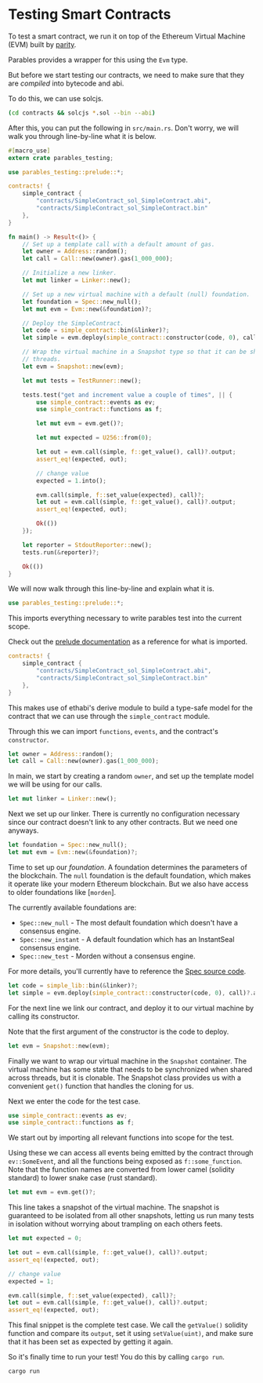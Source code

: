 # Testing Smart Contracts

To test a smart contract, we run it on top of the Ethereum Virtual Machine (EVM) built by [parity].

Parables provides a wrapper for this using the `Evm` type.

But before we start testing our contracts, we need to make sure that they are _compiled_ into
bytecode and abi.

To do this, we can use solcjs.

```bash
(cd contracts && solcjs *.sol --bin --abi)
```

After this, you can put the following in `src/main.rs`.
Don't worry, we will walk you through line-by-line what it is below.

```rust
#[macro_use]
extern crate parables_testing;

use parables_testing::prelude::*;

contracts! {
    simple_contract {
        "contracts/SimpleContract_sol_SimpleContract.abi",
        "contracts/SimpleContract_sol_SimpleContract.bin"
    },
}

fn main() -> Result<()> {
    // Set up a template call with a default amount of gas.
    let owner = Address::random();
    let call = Call::new(owner).gas(1_000_000);

    // Initialize a new linker.
    let mut linker = Linker::new();

    // Set up a new virtual machine with a default (null) foundation.
    let foundation = Spec::new_null();
    let mut evm = Evm::new(&foundation)?;

    // Deploy the SimpleContract.
    let code = simple_contract::bin(&linker)?;
    let simple = evm.deploy(simple_contract::constructor(code, 0), call)?.address;

    // Wrap the virtual machine in a Snapshot type so that it can be shared as a snapshot across
    // threads.
    let evm = Snapshot::new(evm);

    let mut tests = TestRunner::new();

    tests.test("get and increment value a couple of times", || {
        use simple_contract::events as ev;
        use simple_contract::functions as f;

        let mut evm = evm.get()?;

        let mut expected = U256::from(0);

        let out = evm.call(simple, f::get_value(), call)?.output;
        assert_eq!(expected, out);

        // change value
        expected = 1.into();

        evm.call(simple, f::set_value(expected), call)?;
        let out = evm.call(simple, f::get_value(), call)?.output;
        assert_eq!(expected, out);

        Ok(())
    });

    let reporter = StdoutReporter::new();
    tests.run(&reporter)?;

    Ok(())
}
```

We will now walk through this line-by-line and explain what it is.

```rust
use parables_testing::prelude::*;
```

This imports everything necessary to write parables test into the current scope.

Check out the [prelude documentation] as a reference for what is imported.

```rust
contracts! {
    simple_contract {
        "contracts/SimpleContract_sol_SimpleContract.abi",
        "contracts/SimpleContract_sol_SimpleContract.bin"
    },
}
```

This makes use of ethabi's derive module to build a type-safe model for the contract that we can
use through the `simple_contract` module.

Through this we can import `functions`, `events`, and the contract's `constructor`.

```rust
let owner = Address::random();
let call = Call::new(owner).gas(1_000_000);
```

In main, we start by creating a random `owner`, and set up the template model we will be using for
our calls.

```rust
let mut linker = Linker::new();
```

Next we set up our linker. There is currently no configuration necessary since our contract doesn't
link to any other contracts. But we need one anyways.

```rust
let foundation = Spec::new_null();
let mut evm = Evm::new(&foundation)?;
```

Time to set up our _foundation_. A foundation determines the parameters of the blockchain.
The `null` foundation is the default foundation, which makes it operate like your modern Ethereum
blockchain.
But we also have access to older foundations like [`morden`].

The currently available foundations are:

* `Spec::new_null` - The most default foundation which doesn't have a consensus engine.
* `Spec::new_instant` - A default foundation which has an InstantSeal consensus engine.
* `Spec::new_test` - Morden without a consensus engine.

For more details, you'll currently have to reference the [Spec source code].

```rust
let code = simple_lib::bin(&linker)?;
let simple = evm.deploy(simple_contract::constructor(code, 0), call)?.address;
```

For the next line we link our contract, and deploy it to our virtual machine by calling its
constructor.

Note that the first argument of the constructor is the code to deploy.

```rust
let evm = Snapshot::new(evm);
```

Finally we want to wrap our virtual machine in the `Snapshot` container.
The virtual machine has some state that needs to be synchronized when shared across threads, but it
is clonable.
The Snapshot class provides us with a convenient `get()` function that handles the cloning for us.

Next we enter the code for the test case.

```rust
use simple_contract::events as ev;
use simple_contract::functions as f;
```

We start out by importing all relevant functions into scope for the test.

Using these we can access all events being emitted by the contract through `ev::SomeEvent`, and all
the functions being exposed as `f::some_function`.
Note that the function names are converted from lower camel (solidity standard) to lower snake case
(rust standard).

```rust
let mut evm = evm.get()?;
```

This line takes a snapshot of the virtual machine.
The snapshot is guaranteed to be isolated from all other snapshots, letting us run many tests in
isolation without worrying about trampling on each others feets.

```rust
let mut expected = 0;

let out = evm.call(simple, f::get_value(), call)?.output;
assert_eq!(expected, out);

// change value
expected = 1;

evm.call(simple, f::set_value(expected), call)?;
let out = evm.call(simple, f::get_value(), call)?.output;
assert_eq!(expected, out);
```

This final snippet is the complete test case.
We call the `getValue()` solidity function and compare its `output`, set it using `setValue(uint)`,
and make sure that it has been set as expected by getting it again.

So it's finally time to run your test!
You do this by calling `cargo run`.

```bash
cargo run
```

[prelude documentation]: ./doc/parables_testing/prelude/index.html
[parity]: https://github.com/paritytech/parity
[`mordem`]: https://blog.ethereum.org/2016/11/20/from-morden-to-ropsten/
[Spec source code]: https://github.com/paritytech/parity/blob/master/ethcore/src/spec/spec.rs
